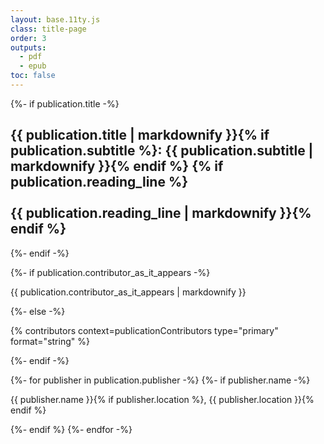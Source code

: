 ```yaml
---
layout: base.11ty.js
class: title-page
order: 3
outputs:
  - pdf
  - epub
toc: false
---
```


<section class="title-block">

{%- if publication.title -%}
  <h1 class="title">{{ publication.title | markdownify }}{% if publication.subtitle %}: {{ publication.subtitle | markdownify }}{% endif %}
  {% if publication.reading_line %}<br /><br />{{ publication.reading_line | markdownify }}{% endif %}</h1>
{%- endif -%}

{%- if publication.contributor_as_it_appears -%}
  <p class="contributor">{{ publication.contributor_as_it_appears | markdownify }}</p>
{%- else -%}
  <p class="contributor">{% contributors context=publicationContributors type="primary" format="string" %}</p>
{%- endif -%}

</section>

<section class="publisher-block">

{%- for publisher in publication.publisher -%}
  {%- if publisher.name -%}
    <p class="publisher">{{ publisher.name }}{% if publisher.location %}, {{ publisher.location }}{% endif %}</p>
  {%- endif %}
{%- endfor -%}

</section>
